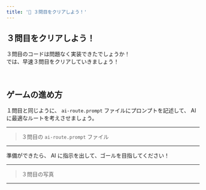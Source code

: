 ```yaml
---
title: '💜 ３問目をクリアしよう！'
---
```


## ３問目をクリアしよう！

３問目のコードは問題なく実装できたでしょうか！\
では、早速３問目をクリアしていきましょう！

<br />

## ゲームの進め方

１問目と同じように、 `ai-route.prompt` ファイルにプロンプトを記述して、 AI に最適なルートを考えさせましょう。

---

> ３問目の `ai-route.prompt` ファイル

---

準備ができたら、 AI に指示を出して、ゴールを目指してください！

---

> ３問目の写真

---
